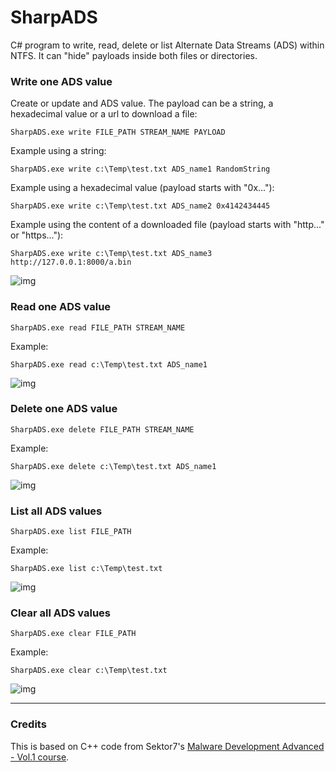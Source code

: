 # SharpADS

C# program to write, read, delete or list Alternate Data Streams (ADS) within NTFS. It can "hide" payloads inside both files or directories.


### Write one ADS value

Create or update and ADS value. The payload can be a string, a hexadecimal value or a url to download a file:

```
SharpADS.exe write FILE_PATH STREAM_NAME PAYLOAD
```

Example using a string:

```
SharpADS.exe write c:\Temp\test.txt ADS_name1 RandomString
```

Example using a hexadecimal value (payload starts with "0x..."):

```
SharpADS.exe write c:\Temp\test.txt ADS_name2 0x4142434445
```

Example using the content of a downloaded file (payload starts with "http..." or "https..."):

```
SharpADS.exe write c:\Temp\test.txt ADS_name3 http://127.0.0.1:8000/a.bin
```

![img](https://raw.githubusercontent.com/ricardojoserf/ricardojoserf.github.io/master/images/SharpADS-screenshots/Screenshot_1.png)


### Read one ADS value

```
SharpADS.exe read FILE_PATH STREAM_NAME
```

Example:

```
SharpADS.exe read c:\Temp\test.txt ADS_name1
```

![img](https://raw.githubusercontent.com/ricardojoserf/ricardojoserf.github.io/master/images/SharpADS-screenshots/Screenshot_2.png)


### Delete one ADS value

```
SharpADS.exe delete FILE_PATH STREAM_NAME
```

Example:

```
SharpADS.exe delete c:\Temp\test.txt ADS_name1
```

![img](https://raw.githubusercontent.com/ricardojoserf/ricardojoserf.github.io/master/images/SharpADS-screenshots/Screenshot_3.png)


### List all ADS values

```
SharpADS.exe list FILE_PATH
```

Example:

```
SharpADS.exe list c:\Temp\test.txt
```

![img](https://raw.githubusercontent.com/ricardojoserf/ricardojoserf.github.io/master/images/SharpADS-screenshots/Screenshot_4.png)


### Clear all ADS values

```
SharpADS.exe clear FILE_PATH
```

Example:

```
SharpADS.exe clear c:\Temp\test.txt
```

![img](https://raw.githubusercontent.com/ricardojoserf/ricardojoserf.github.io/master/images/SharpADS-screenshots/Screenshot_5.png)



--------------------------------------------------------

### Credits

This is based on C++ code from Sektor7's [Malware Development Advanced - Vol.1 course](https://institute.sektor7.net/rto-maldev-adv1).
